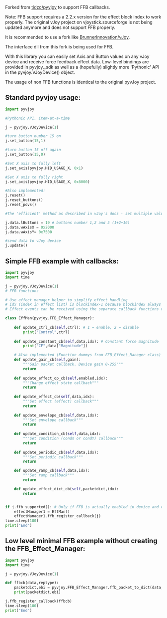 Forked from [tidzo/pyvjoy](https://github.com/tidzo/pyvjoy) to support FFB callbacks.

Note: FFB support requires a 2.2.x version for the effect block index to work properly.
The original vJoy project on vjoystick.sourceforge is not being updated anymore and does not support FFB properly. 

It is recommended to use a fork like [BrunnerInnovation/vJoy](https://github.com/BrunnerInnovation/vJoy).

The interface dll from this fork is being used for FFB.

With this library you can easily set Axis and Button values on any vJoy device and receive force feedback effect data.
Low-level bindings are provided in pyvjoy._sdk as well as a (hopefully) slightly more 'Pythonic' API in the pyvjoy.VJoyDevice() object.

The usage of non FFB functions is identical to the original pyvJoy project.

## Standard pyvjoy usage:
```python
import pyvjoy

#Pythonic API, item-at-a-time

j = pyvjoy.VJoyDevice(1)

#turn button number 15 on
j.set_button(15,1)

#turn button 15 off again
j.set_button(15,0)

#Set X axis to fully left
j.set_axis(pyvjoy.HID_USAGE_X, 0x1)

#Set X axis to fully right
j.set_axis(pyvjoy.HID_USAGE_X, 0x8000)

#Also implemented:
j.reset()
j.reset_buttons()
j.reset_povs()

#The 'efficient' method as described in vJoy's docs - set multiple values at once

j.data.lButtons = 19 # buttons number 1,2 and 5 (1+2+16)
j.data.wAxisX = 0x2000 
j.data.wAxisY= 0x7500

#send data to vJoy device
j.update()
```
## Simple FFB example with callbacks: 
```python
import pyvjoy
import time

j = pyvjoy.VJoyDevice(1)
# FFB functions

# Use effect manager helper to simplify effect handling
# idx (index in effect list) is blockindex-1 because blockindex always starts with 1.
# Effect events can be received using the separate callback functions or by overriding update_packet_cb, update_effect_dict_cb or __ffb_cb

class EffMan(pyvjoy.FFB_Effect_Manager):
	
	def update_ctrl_cb(self,ctrl): # 1 = enable, 2 = disable
		print("Control",ctrl)
	
	def update_constant_cb(self,data,idx): # Constant force magnitude
		print("CF",data["Magnitude"])

	# Also implemented (Function dummys from FFB_Effect_Manager class)
	def update_gain_cb(self,gain):
		"""Gain packet callback. Device gain 0-255"""
		return
	
	def update_effect_op_cb(self,enabled,idx):
		"""Change effect state callback"""
		return
	
	def update_effect_cb(self,data,idx):
		"""Set effect (effect) callback"""
		return
	
	def update_envelope_cb(self,data,idx):
		"""Set envelope callback"""
		return
	
	def update_condition_cb(self,data,idx):
		"""Set condition (condX or condY) callback"""
		return
	
	def update_periodic_cb(self,data,idx):
		"""Set periodic callback"""
		return

	def update_ramp_cb(self,data,idx):
		"""Set ramp callback"""
		return

	def update_effect_dict_cb(self,packetdict,idx):
		return


if j.ffb_supported(): # Only if FFB is actually enabled in device and driver
	effectManager1 = EffMan()
	effectManager1.ffb_register_callback(j)
time.sleep(100)
print("End")
```
## Low level minimal FFB example without creating the FFB_Effect_Manager:
```python
import pyvjoy
import time

j = pyvjoy.VJoyDevice(1)

def ffbcb(data,reptype):
	packetdict,ebi = pyvjoy.FFB_Effect_Manager.ffb_packet_to_dict(data,reptype)
	print(packetdict,ebi)

j.ffb_register_callback(ffbcb)
time.sleep(100)
print("End")
```


